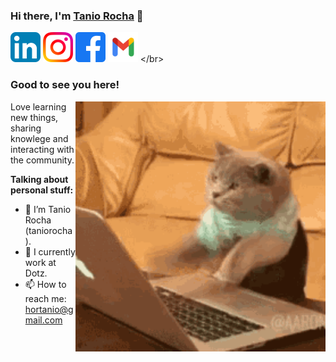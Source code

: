 ### Hi there, I'm <a href="https://taniorocha.com" target="_blank" title="Tanio Rocha">Tanio Rocha</a> 👋

[![taniorocha's LinkedIn Profile](images/linkedin.png)](https://www.linkedin.com/in/tanio-rocha)
[![taniorocha's Instagram Profile](images/instagram.png)](https://www.instagram.com/tnio_a)
[![taniorocha's Facebook Profile](images/facebook.png)](https://www.facebook.com/tnio_a)
[![taniorocha's Gmail Profile](images/gmail.png)](https://[www.facebook.com/tnio_a](mailto:hortanio@gmail.com))
</br>

### Good to see you here!

<img align="right" alt="Tanio Rocha" src="images/coding.gif" width="400" />

Love learning new things, sharing knowlege and interacting with the community.

**Talking about personal stuff:**

- 👨 I’m Tanio Rocha (taniorocha).
- 🏢 I currently work at Dotz.
- 📫 How to reach me: hortanio@gmail.com